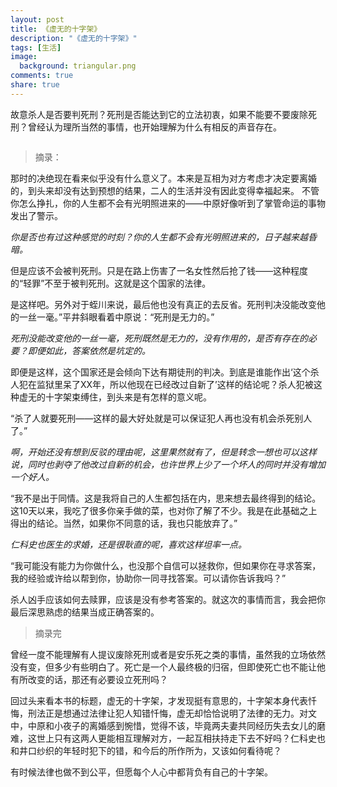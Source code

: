 ```yaml
---
layout: post
title: 《虚无的十字架》
description: "《虚无的十字架》"
tags: [生活]
image:
  background: triangular.png
comments: true
share: true
---
```


故意杀人是否要判死刑？死刑是否能达到它的立法初衷，如果不能要不要废除死刑？曾经认为理所当然的事情，也开始理解为什么有相反的声音存在。

<!-- more -->

<img src="" data-src="http://img12.360buyimg.com/n0/jfs/t1219/281/1101877458/1069641/873af542/5577a5f5N1a3c6f85.jpg">

> 摘录：

那时的决绝现在看来似乎没有什么意义了。本来是互相为对方考虑才决定要离婚的，到头来却没有达到预想的结果，二人的生活并没有因此变得幸福起来。  不管你怎么挣扎，你的人生都不会有光明照进来的——中原好像听到了掌管命运的事物发出了警示。

*你是否也有过这种感觉的时刻？你的人生都不会有光明照进来的，日子越来越昏暗。*

但是应该不会被判死刑。只是在路上伤害了一名女性然后抢了钱——这种程度的“轻罪”不至于被判死刑。这就是这个国家的法律。

是这样吧。另外对于蛭川来说，最后他也没有真正的去反省。死刑判决没能改变他的一丝一毫。”平井斜眼看着中原说：“死刑是无力的。”

*死刑没能改变他的一丝一毫，死刑既然是无力的，没有作用的，是否有存在的必要？即便如此，答案依然是坑定的。*

即便是这样，这个国家还是会倾向下达有期徒刑的判决。到底是谁能作出‘这个杀人犯在监狱里呆了XX年，所以他现在已经改过自新了’这样的结论呢？杀人犯被这种虚无的十字架束缚住，到头来是有怎样的意义呢。

“杀了人就要死刑——这样的最大好处就是可以保证犯人再也没有机会杀死别人了。”

*啊，开始还没有想到反驳的理由呢，这里果然就有了，但是转念一想也可以这样说，同时也剥夺了他改过自新的机会，也许世界上少了一个坏人的同时并没有增加一个好人。*

“我不是出于同情。这是我将自己的人生都包括在内，思来想去最终得到的结论。这10天以来，我吃了很多你亲手做的菜，也对你了解了不少。我是在此基础之上得出的结论。当然，如果你不同意的话，我也只能放弃了。”

*仁科史也医生的求婚，还是很耿直的呢，喜欢这样坦率一点。*

“我可能没有能力为你做什么，也没那个自信可以拯救你，但如果你在寻求答案，我的经验或许给以帮到你，协助你一同寻找答案。可以请你告诉我吗？”

杀人凶手应该如何去赎罪，应该是没有参考答案的。就这次的事情而言，我会把你最后深思熟虑的结果当成正确答案的。

> 摘录完

曾经一度不能理解有人提议废除死刑或者是安乐死之类的事情，虽然我的立场依然没有变，但多少有些明白了。死亡是一个人最终极的归宿，但即使死亡也不能让他有所改变的话，那还有必要设立死刑吗？

回过头来看本书的标题，虚无的十字架，才发现挺有意思的，十字架本身代表忏悔，刑法正是想通过法律让犯人知错忏悔，虚无却恰恰说明了法律的无力。对文中，中原和小夜子的离婚感到惋惜，觉得不该，毕竟两夫妻共同经历失去女儿的磨难，这世上只有这两人更能相互理解对方，一起互相扶持走下去不好吗？仁科史也和井口纱织的年轻时犯下的错，和今后的所作所为，又该如何看待呢？

有时候法律也做不到公平，但愿每个人心中都背负有自己的十字架。
